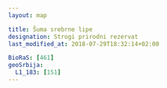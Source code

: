 ```yaml
---
layout: map

title: Šuma srebrne lipe
designation: Strogi prirodni rezervat
last_modified_at: 2018-07-29T18:32:14+02:00

BioRaS: [461]
geoSrbija:
  L1_183: [151]
---
```

